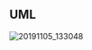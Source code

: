 ## UML

![20191105_133048](https://user-images.githubusercontent.com/54072234/68227081-e236ca00-ffd1-11e9-9854-28855c07b786.jpg)
